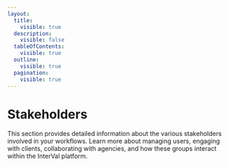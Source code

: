 ```yaml
---
layout:
  title:
    visible: true
  description:
    visible: false
  tableOfContents:
    visible: true
  outline:
    visible: true
  pagination:
    visible: true
---
```


# Stakeholders

This section provides detailed information about the various stakeholders involved in your workflows. Learn more about managing users, engaging with clients, collaborating with agencies, and how these groups interact within the InterVal platform.
